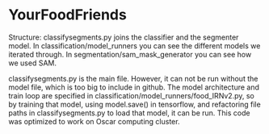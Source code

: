 # YourFoodFriends
Structure:
classifysegments.py joins the classifier and the segmenter model. In classification/model_runners you can see the different models we iterated through. In segmentation/sam_mask_generator you can see how we used SAM.

classifysegments.py is the main file. However, it can not be run without the model file, which is too big to include in github. The model architecture and train loop are specified in classification/model_runners/food_IRNv2.py, so by training that model, using model.save() in tensorflow, and refactoring file paths in classifysegments.py to load that model, it can be run. This code was optimized to work on Oscar computing cluster.
